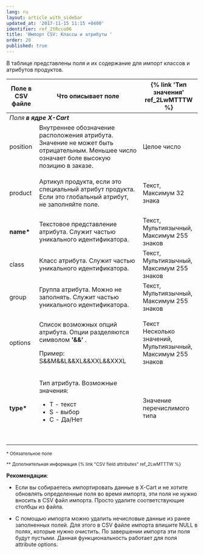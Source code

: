 ```yaml
---
lang: ru
layout: article_with_sidebar
updated_at: '2017-11-15 11:15 +0400'
identifier: ref_2tRcco06
title: 'Импорт CSV: Классы и атрибуты '
order: 20
published: true
---
```

В таблице представлены поля и их содержание для импорт классов и атрибутов продуктов.

<table class="ui celled padded compact small table">
  <thead>
    <tr>
      <th class="confluenceTh">Поле в CSV файле</th>
      <th colspan="1" class="confluenceTh">Что описывает поле</th>
      <th colspan="1" class="confluenceTh" markdown="1">{% link 'Тип значения' ref_2LwMTTTW %}</th>
    </tr>
  </thead>
  <tbody>
    <tr>
      <td colspan="3" class="confluenceTd"><em> Поля <strong>в ядре X-Cart</strong></em>
      </td>
    </tr>
    <tr>
      <td colspan="1" class="confluenceTd">position</td>
      <td colspan="1" class="confluenceTd">Внутреннее обозначение расположения атрибута. Значение не может быть отрицательным. Меньшее число означает боле высокую позицию в заказе.</td>
      <td colspan="1" class="confluenceTd">
        <p>Целое число</p>
      </td>
    </tr>
    <tr>
      <td colspan="1" class="confluenceTd">product</td>
      <td colspan="1" class="confluenceTd">
        <p>Артикул продукта, если это специальный атрибут продукта. Если это глобальный атрибут, не заполняйте поле.</p>
      </td>
      <td colspan="1" class="confluenceTd">Текст,
        <br>Максимум 32 знака&nbsp;</td>
    </tr>
    <tr>
      <td colspan="1" class="confluenceTd"><strong>name*</strong>
      </td>
      <td colspan="1" class="confluenceTd">Текстовое представление атрибута. Служит частью уникального идентификатора.</td>
      <td colspan="1" class="confluenceTd">Текст,
        <br>Мультиязычный,
        <br>Максимум 255 знаков</td>
    </tr>
    <tr>
      <td colspan="1" class="confluenceTd">class</td>
      <td colspan="1" class="confluenceTd">Класс атрибута. Служит частью уникального идентификатора.</td>
      <td colspan="1" class="confluenceTd">Текст,
        <br>Мультиязычный,
        <br>Максимум 255 знаков</td>
    </tr>
    <tr>
      <td colspan="1" class="confluenceTd">group</td>
      <td colspan="1" class="confluenceTd">Группа атрибута. Можно не заполнять. Служит частью уникального идентификатора.</td>
      <td colspan="1" class="confluenceTd">Текст,
        <br>Мультиязычный,
        <br>Максимум 255 знаков&nbsp;</td>
    </tr>
    <tr>
      <td colspan="1" class="confluenceTd">options</td>
      <td colspan="1" class="confluenceTd">
        <p>Список возможных опций атрибута. Опции разделяются символом <strong> '&amp;&amp;' </strong>.</p>
        <p>Пример: S&amp;&amp;M&amp;&amp;L&amp;&amp;XL&amp;&amp;XXL&amp;&amp;XXXL</p>
      </td>
      <td colspan="1" class="confluenceTd">Текст
        <br>Несколько значений,
        <br>Мультиязычный,
        <br>Максимум 255 знаков</td>
    </tr>
    <tr>
      <td colspan="1" class="confluenceTd"><strong>type*</strong>
      </td>
      <td colspan="1" class="confluenceTd">
        <p>Тип атрибута. Возможные значения:</p>
        <ul>
          <li>T - текст</li>
          <li>S - выбор</li>
          <li>C - Да/Нет</li>
        </ul>
        <p>&nbsp;</p>
      </td>
      <td colspan="1" class="confluenceTd">Значение перечислимого типа</td>
    </tr>
  </tbody>
</table>

<sub>* Обязательное поле</sub>

<sub markdown="1">** Дополнительная информация {% link "CSV field attributes" ref_2LwMTTTW %}</sub>

**Рекомендации**:

*   Если вы собираетесь импортировать данные в X-Cart и не хотите обновлять определенные поля во время импорта, эти поля не нужно вносить в CSV файл импорта. Просто удалите соответствующие столбцы из файла.

*   С помощью импорта можно удалить нечисловые данные из ранее заполненных полей. Для этого в CSV файле импорта впишите NULL в полях, которые нужно очистить. По завершении импорта эти поля будут пустыми. Данная функциональность работает для поля attribute options.
